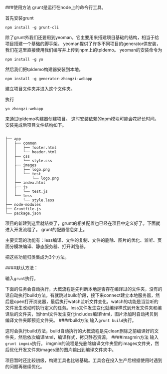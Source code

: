 ###使用方法
grunt是运行在node上的命令行工具。

首先安装grunt

```
npm install -g grunt-cli
```
除了grunt外我们还要用到yeoman，它主要用来搭建项目基础的结构，相当于给项目搭建一个基础的脚手架。
yeoman提供了许多不同项目的generator供安装，我们在这里直接使用我们编写并上传到npm上的tpldemo。
yeoman的安装命令为

```
npm install -g yo
```
然后我们把tpldemo构建器安装到本地。

```
npm install -g generator-zhongzi-webapp
```
建立项目文件夹并进入这个文件夹。

执行

```
yo zhongzi-webapp
```
来通过tpldemo构建器创建项目。
这时安装依赖的npm模块可能会花好长时间。安装完成后项目文件结构如下。

```

├── app
│   ├── common
│   │   ├── footer.html
│   │   └── header.html
│   ├── css
│   │   └── style.css
│   ├── images
│   │   ├── logo.png
│   │   └── test
│   │       └── logo.png
│   ├── index.html
│   ├── js
│   │   └── test.js
│   └── less
│       └── style.less
├── node-modules
├── Gruntfile.js
└── package.json
```
项目的新建到这里就结束了，grunt的相关配置也已经在项目中定义好了。下面就进入开发流程了。
grunt的配置信息如上。

主要实现的功能有：less编译、文件的复制、文件的删除、图片的优化、监听、页面分模块编译、静态服务器、打开浏览器。

把这些功能归类集成为3个方法。

####默认方法：

输入```grunt```执行。

下面的任务会自动执行，大概流程是先判断本地是否存在编译过的文件夹，没有的话自动执行build方法，有就跳过build阶段，接下来connect建立本地服务器，然后是open打开浏览器，最后执行watch监听文件变化，watch的功能是当监听的文件发生改动时执行定义的任务。less文件发生变化就编译样式到开发文件夹和编译后的文件夹，当html文件发生变化includes编译html，图片添加时自动拷贝到编译文件夹即预览文件夹。
####build方法
输入```grunt build```执行。

这时会执行build方法，build自动执行的大概流程是先clean删除之前编译好的文件夹，然后依次编译html，编译样式，拷贝静态资源。
####imagmin方法
输入```grunt imgmin```执行。
imgmin的流程是先删除编译文件夹里的images文件夹，然后优化开发文件夹images里的图片输出到编译文件夹中。

项目暂时还比较初级，构建工具也比较基础。工具会在投入生产后根据使用时遇到的问题再继续优化。